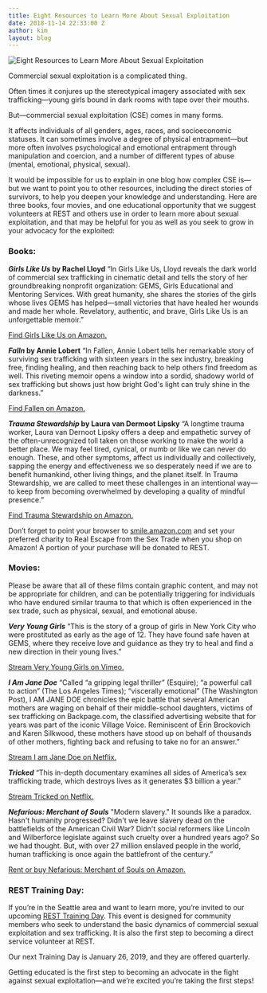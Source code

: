 ```yaml
---
title: Eight Resources to Learn More About Sexual Exploitation
date: 2018-11-14 22:33:00 Z
author: kim
layout: blog
---
```


![Eight Resources to Learn More About Sexual Exploitation](/uploads/REST_Blog_8-Resources.jpg)

Commercial sexual exploitation is a complicated thing. 

Often times it conjures up the stereotypical imagery associated with sex trafficking—young girls bound in dark rooms with tape over their mouths. 

But—commercial sexual exploitation (CSE) comes in many forms. 

It affects individuals of all genders, ages, races, and socioeconomic statuses. It can sometimes involve a degree of physical entrapment—but more often involves psychological and emotional entrapment through manipulation and coercion, and a number of different types of abuse (mental, emotional, physical, sexual). 

It would be impossible for us to explain in one blog how complex CSE is—but we want to point you to other resources, including the direct stories of survivors, to help you deepen your knowledge and understanding. Here are three books, four movies, and one educational opportunity that we suggest volunteers at REST and others use in order to learn more about sexual exploitation, and that may be helpful for you as well as you seek to grow in your advocacy for the exploited: 

### Books:

***Girls Like Us* by Rachel Lloyd**
“In Girls Like Us, Lloyd reveals the dark world of commercial sex trafficking in cinematic detail and tells the story of her groundbreaking nonprofit organization: GEMS, Girls Educational and Mentoring Services. With great humanity, she shares the stories of the girls whose lives GEMS has helped—small victories that have healed her wounds and made her whole. Revelatory, authentic, and brave, Girls Like Us is an unforgettable memoir.”

[Find Girls Like Us on Amazon.](https://smile.amazon.com/Girls-Like-Us-Fighting-Memoir/dp/0061582069/)
 
***Falln* by Annie Lobert**
“In Fallen, Annie Lobert tells her remarkable story of surviving sex trafficking with sixteen years in the sex industry, breaking free, finding healing, and then reaching back to help others find freedom as well. This riveting memoir opens a window into a sordid, shadowy world of sex trafficking but shows just how bright God's light can truly shine in the darkness.”

[Find Fallen on Amazon.](https://smile.amazon.com/Fallen-Annie-Lobert/dp/1617958476/)

***Trauma Stewardship* by Laura van Dermoot Lipsky**
“A longtime trauma worker, Laura van Dernoot Lipsky offers a deep and empathetic survey of the often-unrecognized toll taken on those working to make the world a better place. We may feel tired, cynical, or numb or like we can never do enough. These, and other symptoms, affect us individually and collectively, sapping the energy and effectiveness we so desperately need if we are to benefit humankind, other living things, and the planet itself. In Trauma Stewardship, we are called to meet these challenges in an intentional way—to keep from becoming overwhelmed by developing a quality of mindful presence.”

[Find Trauma Stewardship on Amazon.](https://smile.amazon.com/Trauma-Stewardship-Everyday-Caring-Others/dp/157675944X/)

Don’t forget to point your browser to [smile.amazon.com](https://smile.amazon.com/) and set your preferred charity to Real Escape from the Sex Trade when you shop on Amazon! A portion of your purchase will be donated to REST.

### Movies:
Please be aware that all of these films contain graphic content, and may not be appropriate for children, and can be potentially triggering for individuals who have endured similar trauma to that which is often experienced in the sex trade, such as physical, sexual, and emotional abuse. 


***Very Young Girls***
“This is the story of a group of girls in New York City who were prostituted as early as the age of 12. They have found safe haven at GEMS, where they receive love and guidance as they try to heal and find a new direction in their young lives.”

[Stream Very Young Girls on Vimeo.](https://vimeo.com/60571430)

***I Am Jane Doe***
“Called “a gripping legal thriller” (Esquire); “a powerful call to action” (The Los Angeles Times); “viscerally emotional” (The Washington Post), I AM JANE DOE chronicles the epic battle that several American mothers are waging on behalf of their middle-school daughters, victims of sex trafficking on Backpage.com, the classified advertising website that for years was part of the iconic Village Voice.  Reminiscent of Erin Brockovich and Karen Silkwood, these mothers have stood up on behalf of thousands of other mothers, fighting back and refusing to take no for an answer.”

[Stream I am Jane Doe on Netflix.](https://www.netflix.com/title/80167459)

***Tricked***
“This in-depth documentary examines all sides of America’s sex trafficking trade, which destroys lives as it generates $3 billion a year.” 

[Stream Tricked on Netflix.](https://www.netflix.com/title/70296748)

***Nefarious: Merchant of Souls***
"Modern slavery." It sounds like a paradox. Hasn't humanity progressed? Didn't we leave slavery dead on the battlefields of the American Civil War? Didn't social reformers like Lincoln and Wilberforce legislate against such cruelty over a hundred years ago? So we had thought. But, with over 27 million enslaved people in the world, human trafficking is once again the battlefront of the century.”

[Rent or buy Nefarious: Merchant of Souls on Amazon.](https://smile.amazon.com/Nefarious-Merchant-Souls-Victor-Malarek/dp/B00REQ4PHM/)

### REST Training Day:
If you’re in the Seattle area and want to learn more, you’re invited to our upcoming [REST Training Day](https://iwantrest.com/events/training-day/). This event is designed for community members who seek to understand the basic dynamics of commercial sexual exploitation and sex trafficking. It is also the first step to becoming a direct service volunteer at REST. 

Our next Training Day is January 26, 2019, and they are offered quarterly. 

Getting educated is the first step to becoming an advocate in the fight against sexual exploitation—and we’re excited you’re taking the first steps! 
